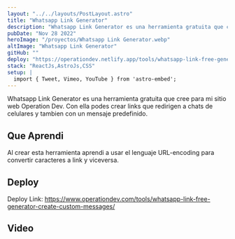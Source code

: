 ```yaml
---
layout: "../../layouts/PostLayout.astro"
title: "Whatsapp Link Generator"
description: "Whatsapp Link Generator es una herramienta gratuita que cree para mi sitio web Operation Dev. Con ella podes crear links que redirigen a chats de celulares y tambien con un mensaje predefinido."
pubDate: "Nov 28 2022"
heroImage: "/proyectos/Whatsapp Link Generator.webp"
altImage: "Whatsapp Link Generator"
gitHub: ""
deploy: "https://operationdev.netlify.app/tools/whatsapp-link-free-generator-create-custom-messages/"
stack: "ReactJs,AstroJs,CSS"
setup: |
  import { Tweet, Vimeo, YouTube } from 'astro-embed';
---
```


Whatsapp Link Generator es una herramienta gratuita que cree para mi sitio web <a hrfe="https://www.operationdev.com/" target="_blank">Operation Dev</a>. Con ella podes crear links que redirigen a chats de celulares y tambien con un mensaje predefinido.

## Que Aprendi

Al crear esta herramienta aprendi a usar el lenguaje URL-encoding para convertir caracteres a link y viceversa.

## Deploy

Deploy Link: https://www.operationdev.com/tools/whatsapp-link-free-generator-create-custom-messages/

## Video

<YouTube id="https://www.youtube.com/watch?v=HIlm4MBFCWU&ab_channel=OperationDev" />
